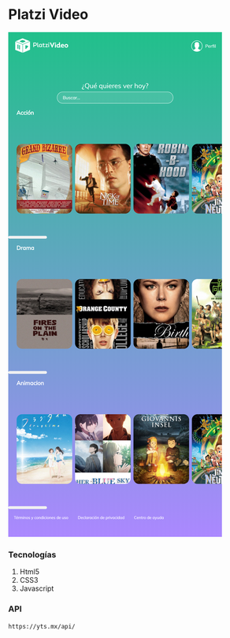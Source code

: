 # Platzi Video

[![platziVideo](https://raw.githubusercontent.com/aarrieth/platzi-video-v2/master/src/img/platziVideo.png "platziVideo")](http://https://raw.githubusercontent.com/aarrieth/platzi-video-v2/master/src/img/platziVideo.png "platziVideo")
### Tecnologías
1. Html5
2. CSS3
3. Javascript

### API
    https://yts.mx/api/
